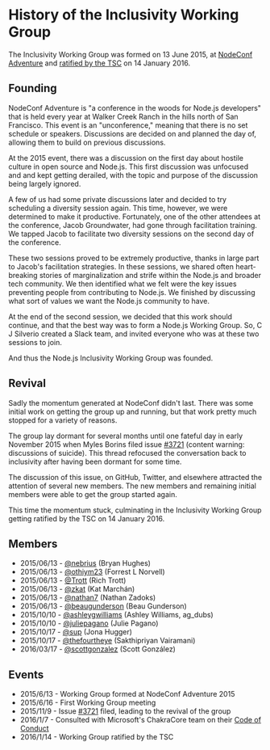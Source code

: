 # History of the Inclusivity Working Group

The Inclusivity Working Group was formed on 13 June 2015, at
[NodeConf Adventure](http://nodeconf.com/) and
[ratified by the TSC](https://github.com/nodejs/TSC/pull/29#issuecomment-171771185) on 14 January 2016.

## Founding

NodeConf Adventure is "a conference in the woods for Node.js developers" that
is held every year at Walker Creek Ranch in the hills north of San Francisco.
This event is an "unconference," meaning that there is no set schedule or
speakers. Discussions are decided on and planned the day of, allowing them to
build on previous discussions.

At the 2015 event, there was a discussion on the first day about hostile
culture in open source and Node.js. This first discussion was unfocused and
and kept getting derailed, with the topic and purpose of the discussion being
largely ignored.

A few of us had some private discussions later and decided to try scheduling a
diversity session again. This time, however, we were determined to make it
productive. Fortunately, one of the other attendees at the conference, Jacob
Groundwater, had gone through facilitation training. We tapped Jacob to
facilitate two diversity sessions on the second day of the conference.

These two sessions proved to be extremely productive, thanks in large part to
Jacob's facilitation strategies. In these sessions, we shared often
heart-breaking stories of marginalization and strife within the Node.js and
broader tech community. We then identified what we felt were the key issues
preventing people from contributing to Node.js. We finished by discussing what
sort of values we want the Node.js community to have.

At the end of the second session, we decided that this work should continue,
and that the best way was to form a Node.js Working Group. So, C J Silverio
created a Slack team, and invited everyone who was at these two sessions to
join.

And thus the Node.js Inclusivity Working Group was founded.

## Revival

Sadly the momentum generated at NodeConf didn't last. There was some initial
work on getting the group up and running, but that work pretty much stopped
for a variety of reasons.

The group lay dormant for several months until one fateful day in early November
2015 when Myles Borins filed issue [#3721](https://github.com/nodejs/node/issues/3721)
(content warning: discussions of suicide). This thread refocused the
conversation back to inclusivity after having been dormant for some time.

The discussion of this issue, on GitHub, Twitter, and elsewhere attracted the
attention of several new members. The new members and remaining initial
members were able to get the group started again.

This time the momentum stuck, culminating in the Inclusivity Working Group
getting ratified by the TSC on 14 January 2016.

## Members

* 2015/06/13 - [@nebrius](https://github.com/nebrius) (Bryan Hughes)
* 2015/06/13 - [@othiym23](https://github.com/othiym23) (Forrest L Norvell)
* 2015/06/13 - [@Trott](https://github.com/Trott) (Rich Trott)
* 2015/06/13 - [@zkat](https://github.com/zkat) (Kat Marchán)
* 2015/06/13 - [@nathan7](https://github.com/nathan7) (Nathan Zadoks)
* 2015/06/13 - [@beaugunderson](https://github.com/beaugunderson) (Beau Gunderson)
* 2015/10/10 - [@ashleygwilliams](https://github.com/ashleygwilliams) (Ashley Williams, ag_dubs)
* 2015/10/10 - [@juliepagano](https://github.com/juliepagano) (Julie Pagano)
* 2015/10/17 - [@sup](https://github.com/sup) (Jona Hugger)
* 2015/10/17 - [@thefourtheye](https://github.com/thefourtheye) (Sakthipriyan Vairamani)
* 2016/03/17 - [@scottgonzalez](https://github.com/scottgonzalez/) (Scott González)

## Events

* 2015/6/13 - Working Group formed at NodeConf Adventure 2015
* 2015/6/16 - First Working Group meeting
* 2015/11/9 - Issue [#3721](https://github.com/nodejs/node/issues/3721) filed, leading to the revival of the group
* 2016/1/7 - Consulted with Microsoft's ChakraCore team on their [Code of Conduct](https://github.com/Microsoft/ChakraCore/blob/master/CODE_OF_CONDUCT.md)
* 2016/1/14 - Working Group ratified by the TSC
